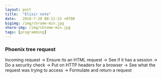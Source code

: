 ```yaml
---
layout: post
title:  "Elixir note"
date:   2018-7-29 00:11:33 +0700
bigimg: /img/chrome-min.jpg
share-img: /img/chrome-min.jpg
tags: [programming]
---
```


### Phoenix tree request
Incoming request ->
Ensure its an HTML request ->
See if it has a session ->
Do a security check ->
Put on HTTP headers for a browser ->
See what the request was trying to access ->
Formulate and return a request